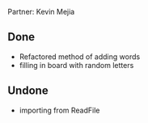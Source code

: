 Partner: Kevin Mejia

Done
-----
- Refactored method of adding words
- filling in board with random letters


Undone
------
- importing from ReadFile
